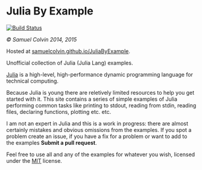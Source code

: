 Julia By Example
================

[![Build Status](https://travis-ci.org/samuelcolvin/JuliaByExample.svg?branch=master)](https://travis-ci.org/samuelcolvin/JuliaByExample)

*&copy; Samuel Colvin 2014, 2015*

Hosted at [samuelcolvin.github.io/JuliaByExample](http://samuelcolvin.github.io/JuliaByExample/).

Unofficial collection of Julia (Julia Lang) examples.

[Julia](http://www.julialang.org) is a high-level, high-performance dynamic programming language for technical computing. 

Because Julia is young there are reletively limited resources to help you get started with it. This site contains a 
series of simple examples of Julia performing common tasks like printing to stdout, reading from stdin, reading files, 
declaring functions, plotting etc. etc.

I am not an expert in Julia and this is a work in progress: there are almost certainly mistakes and obvious omissions 
from the examples. If you spot a problem create an issue, if you have a fix for a problem or want to add to the 
examples **Submit a pull request**.

Feel free to use all and any of the examples for whatever you wish, licensed under the 
[MIT](https://github.com/samuelcolvin/JuliaByExample/blob/master/LICENSE) license.


